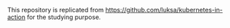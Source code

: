 This repository is replicated from https://github.com/luksa/kubernetes-in-action for the studying purpose.
